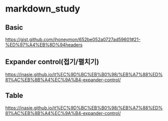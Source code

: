 # markdown_study
## Basic 
https://gist.github.com/ihoneymon/652be052a0727ad59601#21-%ED%97%A4%EB%8D%94headers

## Expander control(접기/펼치기)
https://inasie.github.io/it%EC%9D%BC%EB%B0%98/%EB%A7%88%ED%81%AC%EB%8B%A4%EC%9A%B4-expander-control/

## Table
https://inasie.github.io/it%EC%9D%BC%EB%B0%98/%EB%A7%88%ED%81%AC%EB%8B%A4%EC%9A%B4-expander-control/
